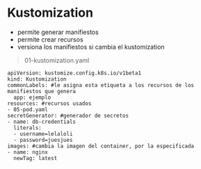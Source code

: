 # Kustomization  
- permite generar manifiestos
- permite crear recursos  
- versiona los manifiestos si cambia el kustomization
> 01-kustomization.yaml  
~~~
apiVersion: kustomize.config.k8s.io/v1beta1
kind: Kustomization
commonLabels: #le asigna esta etiqueta a los recursos de los manifiestos que genera
  app: ejemplo
resources: #recursos usados
- 05-pod.yaml
secretGenerator: #generador de secretos
- name: db-credentials
  literals:
  - username=lelaloli
  - password=juesjues
images: #cambia la imagen del container, por la especificada
- name: nginx
  newTag: latest
~~~  